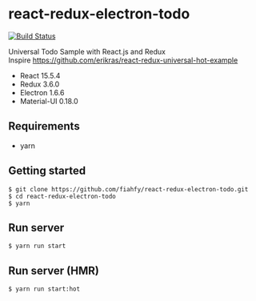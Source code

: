 # react-redux-electron-todo
[![Build Status](https://travis-ci.org/fiahfy/react-redux-electron-todo.svg?branch=master)](https://travis-ci.org/fiahfy/react-redux-electron-todo)

Universal Todo Sample with React.js and Redux  
Inspire <https://github.com/erikras/react-redux-universal-hot-example>

* React 15.5.4
* Redux 3.6.0
* Electron 1.6.6
* Material-UI 0.18.0

## Requirements
* yarn

## Getting started
```
$ git clone https://github.com/fiahfy/react-redux-electron-todo.git
$ cd react-redux-electron-todo
$ yarn
```

## Run server
```
$ yarn run start
```

## Run server (HMR)
```
$ yarn run start:hot
```
